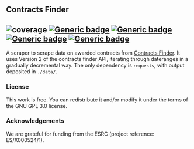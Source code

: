 Contracts Finder
------
![coverage](https://img.shields.io/badge/Purpose-Research-yellow)
[![Generic badge](https://img.shields.io/badge/Python-3.x-red.svg)](https://shields.io/)
[![Generic badge](https://img.shields.io/badge/License-GNU3.0-purple.svg)](https://shields.io/)
[![Generic badge](https://img.shields.io/badge/Maintained-Yes-brightgreen.svg)](https://shields.io/)
[![Generic badge](https://img.shields.io/badge/BuildPassing-Yes-orange.svg)](https://shields.io/)
----

A scraper to scrape data on awarded contracts from [Contracts Finder](https://www.gov.uk/contracts-finder). It uses Version 2 of the contracts finder API, iterating through dateranges in a gradually decremental way. The only dependency is `requests`, with output deposited in `./data/`.

### License
This work is free. You can redistribute it and/or modify it under the terms of the GNU GPL 3.0 license.

### Acknowledgements
We are grateful for funding from the ESRC (project reference: ES/X000524/1).
